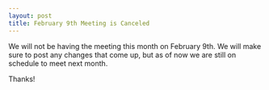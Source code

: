 ```yaml
---
layout: post
title: February 9th Meeting is Canceled
---
```


We will not be having the meeting this month on February 9th. We will make sure to post any changes that come up, but as of now we are still on schedule to meet next month.

Thanks!
